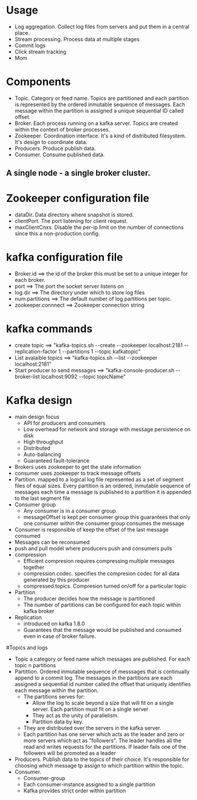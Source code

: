 
# Usage

+ Log aggregation. Collect log files from servers and put them in a central place.
+ Stream processing. Process data at multiple stages
+ Commit logs
+ Click stream tracking
+ Mom

# Components

+ Topic. Category or feed name. Topics are partitioned and each partition is represented by the ordered inmutable sequence of messages. Each message within the partition is assigned a unique sequential ID called offset.
+ Broker. Each process running on a kafka server. Topics are created within the context of broker processes.
+ Zookeeper. Coordination interface. It's a kind of distributed filesystem. It's design to coordinate data.
+ Producers. Produce publish data.
+ Consumer. Consume published data.

## A single node - a single broker cluster.


# Zookeeper configuration file

+ dataDir. Data directory where snapshot is stored.
+ clientPort. The port listening for client request.
+ maxClientCnxs. Disable the per-ip limit on the number of connections since this a non-production config.

# kafka configuration file

+ Broker.id ==> the id of the broker this must be set to a unique integer for each broker.
+ port ==> The port the socket server listens on
+ log.dir ==> The directory under which to store log files
+ num.partitions ==> The default number of log partitions per topic.
+ zookeeper.connnect ==> Zookeeper connection string

# kafka commands
+ create topic ==> "kafka-topics.sh --create --zookeeper localhost:2181 --replication-factor 1 --partitions 1 --topic kafkatopic"
+ List avalaible topics ==> "kafka-topics.sh --list --zookeeper localhost:2181"
+ Start producer to send messages ==> "kafka-console-producer.sh --broker-list localhost:9092 --topic topicName"

# Kafka design
+ main design focus
	+ API for producers and consumers
	+ Low overhead for network and storage with message persistence on disk
	+ High throughput
	+ Distributed
	+ Auto-balancing
	+ Guaranteed fault-tolerance
+ Brokers uses zookeeper to get the state information
+ consumer uses zookeeper to track message offsets
+ Partition. mapped to a logical log file represented as a set of segment files of equal sizes. Every partition is an ordered, inmutable sequence of messages each time a message is published to a partition it is appended to the last segment file
+ Consumer group
	+ Any consumer is in a consumer group.
	+ messageOffset is kept per consumer group this guarantees that only one consumer within the consumer group consumes the message
+ Consumer is responsible of keep the offset of the last message consumed
+ Messages can be reconsumed
+ push and pull model where producers push and consumers pulls
+ compression
	+ Efficient compresion requires compressing multiple messages together
	+ compression.codec. specifies the compresion codec for all data generated by this producer
	+ compressed.topics. Compresion turned on/off for a particular topic
+ Partition
	+ The producer decides how the message is partitioned
	+ The number of partitions can be configured for each topic within kafka broker
+ Replication
	+ introduced on kafka 1.8.0
	+ Guarantees that the message would be published and consumed even in case of broker failure.

#Topics and logs
+ Topic a category or feed name which messages are published. For each topic n partitions
+ Partittion. Ordered inmutable sequence of messsages that is continually append to a commit log. The messages in the partitions are each assigned a sequential id number called the offset that uniquely identifies each message within the partition. 
  + The partitions serves for:
    + Allow the log to scale beyond a size that will fit on a single server. Each partition must fit on a single server
    + They act as the unity of parallelism.
    + Partition data by key.
  + They are distributed over the servers in the kafka server.
  + Each partition has one server which acts as the leader and zero or more servers which act as "followers". The leader handles all the read and writes requests for the partitions. If leader fails one of the followers will be promoted as a leader
+ Producers. Publish data to the topics of their choice. It's responsible for choosing which message tp assign to which partition within the topic.
+ Consumer.
  + Consumer-group
  + Each consumer-instance assigned to a single partition
  + Kafka provides strict order within partition

